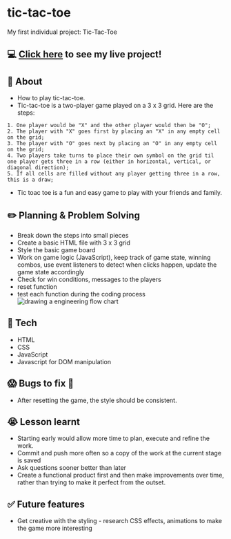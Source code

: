 # tic-tac-toe
My first individual project: Tic-Tac-Toe
## :computer: [Click here](https://jiec2023.github.io/tic-tac-toe/) to see my live project!
## :page_facing_up: About
- How to play tic-tac-toe.
- Tic-tac-toe is a two-player game played on a 3 x 3 grid. Here are the steps:
```
1. One player would be "X" and the other player would then be "O";
2. The player with "X" goes first by placing an "X" in any empty cell on the grid;
3. The player with "O" goes next by placing an "O" in any empty cell on the grid;
4. Two players take turns to place their own symbol on the grid til one player gets three in a row (either in horizontal, vertical, or diagonal direction);
5. If all cells are filled without any player getting three in a row, this is a draw;
```
- Tic toac toe is a fun and easy game to play with your friends and family.

## :pencil2: Planning & Problem Solving
- Break down the steps into small pieces
- Create a basic HTML file with 3 x 3 grid
- Style the basic game board
- Work on game logic (JavaScript), keep track of game state, winning combos, use event listeners to detect when clicks happen, update the game state accordingly
- Check for win conditions, messages to the players
- reset function
- test each function during the coding process
![drawing a engineering flow chart]([https://imgur.com/qQ5baAc](https://imgur.com/gallery/aPsVobb))

## :rocket: Tech 
- HTML
- CSS
- JavaScript
- Javascript for DOM manipulation

## :scream: Bugs to fix :poop:
- After resetting the game, the style should be consistent.

## :sob: Lesson learnt
- Starting early would allow more time to plan, execute and refine the work.
- Commit and push more often so a copy of the work at the current stage is saved
- Ask questions sooner better than later
- Create a functional product first and then make improvements over time, rather than trying to make it perfect from the outset. 

## :white_check_mark: Future features
- Get creative with the styling - research CSS effects, animations to make the game more interesting
